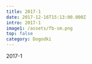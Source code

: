```yaml
---
title: 2017-1
date: 2017-12-16T15:13:00.000Z
intro: 2017-1
image1: /assets/fb-sm.png
top: false
category: Dogodki
---
```

2017-1
